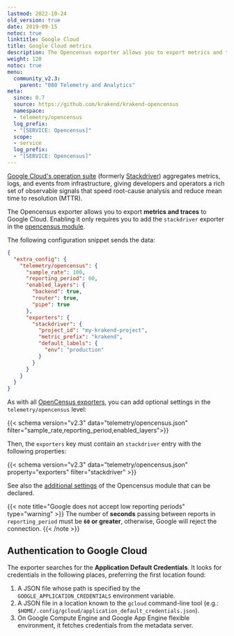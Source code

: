 ```yaml
---
lastmod: 2022-10-24
old_version: true
date: 2019-09-15
notoc: true
linktitle: Google Cloud
title: Google Cloud metrics
description: The Opencensus exporter allows you to export metrics and traces to Google Cloud. Enabling it only requires you to add the stackdriver exporter.
weight: 120
notoc: true
menu:
  community_v2.3:
    parent: "080 Telemetry and Analytics"
meta:
  since: 0.7
  source: https://github.com/krakend/krakend-opencensus
  namespace:
  - telemetry/opencensus
  log_prefix:
  - "[SERVICE: Opencensus]"
  scope:
  - service
  log_prefix:
  - "[SERVICE: Opencensus]"
---
```


[Google Cloud's operation suite](https://cloud.google.com/products/operations) (formerly [Stackdriver](https://cloud.google.com/stackdriver/)) aggregates metrics, logs, and events from infrastructure, giving developers and operators a rich set of observable signals that speed root-cause analysis and reduce mean time to resolution (MTTR).

The Opencensus exporter allows you to export **metrics and traces** to Google Cloud. Enabling it only requires you to add the `stackdriver` exporter in the [opencensus module](/docs/v2.3/telemetry/opencensus/).

The following configuration snippet sends the data:

```json
{
  "extra_config": {
    "telemetry/opencensus": {
      "sample_rate": 100,
      "reporting_period": 60,
      "enabled_layers": {
        "backend": true,
        "router": true,
        "pipe": true
      },
      "exporters": {
        "stackdriver": {
          "project_id": "my-krakend-project",
          "metric_prefix": "krakend",
          "default_labels": {
            "env": "production"
          }
        }
      }
    }
  }
}
```

As with all [OpenCensus exporters](/docs/v2.3/telemetry/opencensus/), you can add optional settings in the `telemetry/opencensus` level:

{{< schema version="v2.3" data="telemetry/opencensus.json" filter="sample_rate,reporting_period,enabled_layers">}}

Then, the `exporters` key must contain an `stackdriver` entry with the following properties:

{{< schema version="v2.3" data="telemetry/opencensus.json" property="exporters" filter="stackdriver" >}}

See also the [additional settings](/docs/v2.3/telemetry/opencensus/) of the Opencensus module that can be declared.

{{< note title="Google does not accept low reporting periods" type="warning" >}}
The number of **seconds** passing between reports in `reporting_period` must be **`60` or greater**, otherwise, Google will reject the connection.
{{< /note >}}

## Authentication to Google Cloud
The exporter searches for the **Application Default Credentials**. It looks for credentials in the following places, preferring the first location found:

1. A JSON file whose path is specified by the `GOOGLE_APPLICATION_CREDENTIALS` environment variable.
2. A JSON file in a location known to the `gcloud` command-line tool (e.g.: `$HOME/.config/gcloud/application_default_credentials.json`).
3. On Google Compute Engine and Google App Engine flexible environment, it fetches credentials from the metadata server.